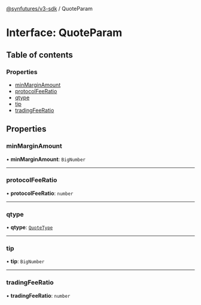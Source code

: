 [@synfutures/v3-sdk](../README.md) / QuoteParam

# Interface: QuoteParam

## Table of contents

### Properties

- [minMarginAmount](QuoteParam.md#minmarginamount)
- [protocolFeeRatio](QuoteParam.md#protocolfeeratio)
- [qtype](QuoteParam.md#qtype)
- [tip](QuoteParam.md#tip)
- [tradingFeeRatio](QuoteParam.md#tradingfeeratio)

## Properties

### minMarginAmount

• **minMarginAmount**: `BigNumber`

___

### protocolFeeRatio

• **protocolFeeRatio**: `number`

___

### qtype

• **qtype**: [`QuoteType`](../enums/QuoteType.md)

___

### tip

• **tip**: `BigNumber`

___

### tradingFeeRatio

• **tradingFeeRatio**: `number`
